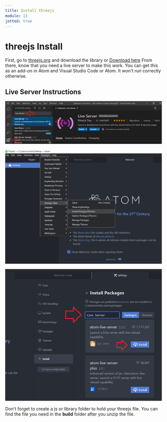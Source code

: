 ```yaml
---
title: Install threejs
module: 13
jotted: true
---
```


# threejs Install



First, go to <a href="https://threejs.org/" target="_new">threejs.org</a> and download the library or <a href="https://github.com/mrdoob/three.js/archive/master.zip" target="_new">Download here</a>  From there, know that you need a live server to make this work. You can get this as an add-on in Atom and Visual Studio Code or Atom.  It won't run correctly otherwise.

## Live Server Instructions

![Live Server](../imgs/LiveServerVSCode.png "Live Server VS Code")

![Live Server](../imgs/LiveServerAtom1.png "Live Server Atom Search")

![Live Server](../imgs/LiveServerAtom2.png "Live Server Atom Install")

Don't forget to create a js or library folder to hold your threejs file.  You can find the file you need in the **build** folder after you unzip the file.